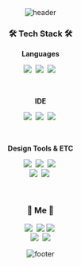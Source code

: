 <div align="center">
<img alt="header" src = "https://capsule-render.vercel.app/api?type=waving&color=0:415CE1,100:7A41E0&height=250&section=header&text=GulbiI&fontSize=90&fontColor=FFFFFF" />
</div>
  
  <h3 align="center">🛠 Tech Stack 🛠</h3>

  <p align="center"> <b> Languages </b> </p>

 
<p align="center">  
  <img src="https://img.shields.io/badge/Python-3776AB?style=flat-square&logo=Python&logoColor=white"/></a>&nbsp
  <img src="https://img.shields.io/badge/C-A8B9CC?style=flat-square&logo=C&logoColor=white"/></a>&nbsp
  <img src="https://img.shields.io/badge/Java-007396?style=flat-square&logo=java&logoColor=white"/></a>&nbsp
</p>

<br>
<p align="center"> <b> IDE </b> </p>

<p align="center"> 
  <img src="https://img.shields.io/badge/Xcode-147EFB?style=flat-square&logo=Xcode&logoColor=white"/></a>&nbsp
  <img src="https://img.shields.io/badge/VisualStudioCode-007ACC?style=flat-square&logo=Visualstudiocode3&logoColor=white"/></a>&nbsp
  <img src="https://img.shields.io/badge/Eclipse-2C2255?style=flat-square&logo=Eclipse&logoColor=white"/></a>&nbsp
</p>

<br>
<p align="center"> <b> Design Tools & ETC </b> </p>

<p align="center"> 
  <img src="https://img.shields.io/badge/Photoshop-31A8FF?style=flat-square&logo=AdobePhotoshop&logoColor=white"/></a>&nbsp
  <img src="https://img.shields.io/badge/Illustrator-FF9A00?style=flat-square&logo=AdobeIllustrator&logoColor=white"/></a>&nbsp 
  <img src="https://img.shields.io/badge/Figma-F24E1E?style=flat-square&logo=Figma&logoColor=white"/></a>&nbsp
  <br>
  <img src="https://img.shields.io/badge/Word-2B579A?style=flat-square&logo=Word&logoColor=white"/></a>&nbsp
  <img src="https://img.shields.io/badge/PowerPoint-B7472A?style=flat-square&logo=PowerPoint&logoColor=white"/></a>&nbsp
</p>

<br>
<h3 align="center"> 🚀 Me 🚀 </h3>
<p align="center">
  <a href="https://linktr.ee/gulbiarchive"><img src="https://img.shields.io/badge/Linktree-43E55E?style=flat-square&logo=Linktree&logoColor=white&link="https://linktr.ee/gulbiarchive"/></a>&nbsp
    <a href="mailto:gulbiarchive@gmail.com"><img src="https://img.shields.io/badge/Gmail-d14836?style=flat-square&logo=Gmail&logoColor=white&link=gulbiarchive@gmail.com"/></a>
  <a href="https://gulbiarchive.tistory.com/m/"><img src="https://img.shields.io/badge/TechBlog-000000?style=flat-square&logo=Tistory&logoColor=white&link="https://gulbiarchive.tistory.com/m/"/></a>&nbsp
  <br>
  <a href="https://www.instagram.com/gulbiarchive/?igshid=YmMyMTA2M2Y%3D"><img src="https://img.shields.io/badge/Instagram-E4405F?style=flat-square&logo=Instagram&logoColor=white&link="https://www.instagram.com/gulbiarchive/?igshid=YmMyMTA2M2Y%3D"/></a>&nbsp
  <a href="https://www.youtube.com/@gulbiarchive"><img src="https://img.shields.io/badge/Youtube-FF0000?style=flat-square&logo=Youtube&logoColor=white&link="https://www.youtube.com/@gulbiarchive"/></a>
</p>

<div align="center">
<img alt="footer" src = "https://capsule-render.vercel.app/api?type=waving&color=0:415CE1,100:3520E1&height=250&section=footer" />
</div>
